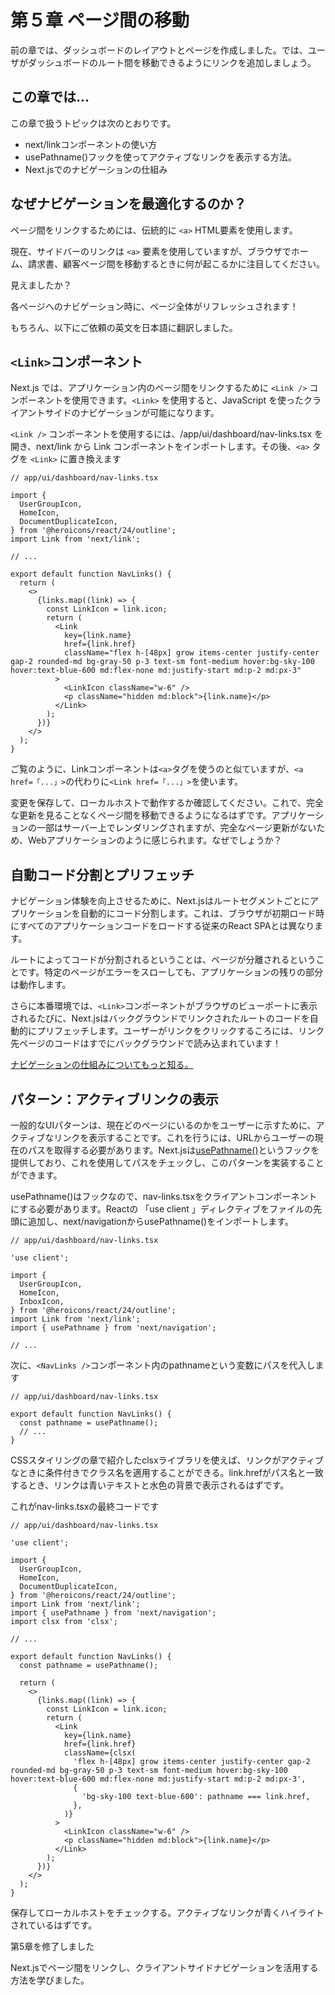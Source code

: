 # 第５章 ページ間の移動

前の章では、ダッシュボードのレイアウトとページを作成しました。では、ユーザがダッシュボードのルート間を移動できるようにリンクを追加しましょう。

## この章では...

この章で扱うトピックは次のとおりです。

* next/linkコンポーネントの使い方
* usePathname()フックを使ってアクティブなリンクを表示する方法。
* Next.jsでのナビゲーションの仕組み


## なぜナビゲーションを最適化するのか？

ページ間をリンクするためには、伝統的に `<a>` HTML要素を使用します。

現在、サイドバーのリンクは `<a>` 要素を使用していますが、ブラウザでホーム、請求書、顧客ページ間を移動するときに何が起こるかに注目してください。

見えましたか？

各ページへのナビゲーション時に、ページ全体がリフレッシュされます！

もちろん、以下にご依頼の英文を日本語に翻訳しました。

## `<Link>`コンポーネント

Next.js では、アプリケーション内のページ間をリンクするために `<Link />` コンポーネントを使用できます。`<Link>` を使用すると、JavaScript を使ったクライアントサイドのナビゲーションが可能になります。

`<Link />` コンポーネントを使用するには、/app/ui/dashboard/nav-links.tsx を開き、next/link から Link コンポーネントをインポートします。その後、`<a>` タグを `<Link>` に置き換えます

```tsx
// app/ui/dashboard/nav-links.tsx

import {
  UserGroupIcon,
  HomeIcon,
  DocumentDuplicateIcon,
} from '@heroicons/react/24/outline';
import Link from 'next/link';

// ...

export default function NavLinks() {
  return (
    <>
      {links.map((link) => {
        const LinkIcon = link.icon;
        return (
          <Link
            key={link.name}
            href={link.href}
            className="flex h-[48px] grow items-center justify-center gap-2 rounded-md bg-gray-50 p-3 text-sm font-medium hover:bg-sky-100 hover:text-blue-600 md:flex-none md:justify-start md:p-2 md:px-3"
          >
            <LinkIcon className="w-6" />
            <p className="hidden md:block">{link.name}</p>
          </Link>
        );
      })}
    </>
  );
}
```

ご覧のように、Linkコンポーネントは`<a>`タグを使うのと似ていますが、`<a href=「...」>`の代わりに`<Link href=「...」>`を使います。

変更を保存して、ローカルホストで動作するか確認してください。これで、完全な更新を見ることなくページ間を移動できるようになるはずです。アプリケーションの一部はサーバー上でレンダリングされますが、完全なページ更新がないため、Webアプリケーションのように感じられます。なぜでしょうか？

## 自動コード分割とプリフェッチ
ナビゲーション体験を向上させるために、Next.jsはルートセグメントごとにアプリケーションを自動的にコード分割します。これは、ブラウザが初期ロード時にすべてのアプリケーションコードをロードする従来のReact SPAとは異なります。

ルートによってコードが分割されるということは、ページが分離されるということです。特定のページがエラーをスローしても、アプリケーションの残りの部分は動作します。

さらに本番環境では、`<Link>`コンポーネントがブラウザのビューポートに表示されるたびに、Next.jsはバックグラウンドでリンクされたルートのコードを自動的にプリフェッチします。ユーザーがリンクをクリックするころには、リンク先ページのコードはすでにバックグラウンドで読み込まれています！

[ナビゲーションの仕組みについてもっと知る。](https://nextjs.org/docs/app/building-your-application/routing/linking-and-navigating#how-routing-and-navigation-works)

## パターン：アクティブリンクの表示
一般的なUIパターンは、現在どのページにいるのかをユーザーに示すために、アクティブなリンクを表示することです。これを行うには、URLからユーザーの現在のパスを取得する必要があります。Next.jsは[usePathname()](https://nextjs.org/docs/app/api-reference/functions/use-pathname)というフックを提供しており、これを使用してパスをチェックし、このパターンを実装することができます。

usePathname()はフックなので、nav-links.tsxをクライアントコンポーネントにする必要があります。Reactの 「use client 」ディレクティブをファイルの先頭に追加し、next/navigationからusePathname()をインポートします。

```tsx
// app/ui/dashboard/nav-links.tsx

'use client';

import {
  UserGroupIcon,
  HomeIcon,
  InboxIcon,
} from '@heroicons/react/24/outline';
import Link from 'next/link';
import { usePathname } from 'next/navigation';

// ...
```

次に、`<NavLinks />`コンポーネント内のpathnameという変数にパスを代入します
```tsx
// app/ui/dashboard/nav-links.tsx

export default function NavLinks() {
  const pathname = usePathname();
  // ...
}
```

CSSスタイリングの章で紹介したclsxライブラリを使えば、リンクがアクティブなときに条件付きでクラス名を適用することができる。link.hrefがパス名と一致するとき、リンクは青いテキストと水色の背景で表示されるはずです。

これがnav-links.tsxの最終コードです
```tsx
// app/ui/dashboard/nav-links.tsx

'use client';

import {
  UserGroupIcon,
  HomeIcon,
  DocumentDuplicateIcon,
} from '@heroicons/react/24/outline';
import Link from 'next/link';
import { usePathname } from 'next/navigation';
import clsx from 'clsx';

// ...

export default function NavLinks() {
  const pathname = usePathname();

  return (
    <>
      {links.map((link) => {
        const LinkIcon = link.icon;
        return (
          <Link
            key={link.name}
            href={link.href}
            className={clsx(
              'flex h-[48px] grow items-center justify-center gap-2 rounded-md bg-gray-50 p-3 text-sm font-medium hover:bg-sky-100 hover:text-blue-600 md:flex-none md:justify-start md:p-2 md:px-3',
              {
                'bg-sky-100 text-blue-600': pathname === link.href,
              },
            )}
          >
            <LinkIcon className="w-6" />
            <p className="hidden md:block">{link.name}</p>
          </Link>
        );
      })}
    </>
  );
}
```
保存してローカルホストをチェックする。アクティブなリンクが青くハイライトされているはずです。

第5章を修了しました

Next.jsでページ間をリンクし、クライアントサイドナビゲーションを活用する方法を学びました。
